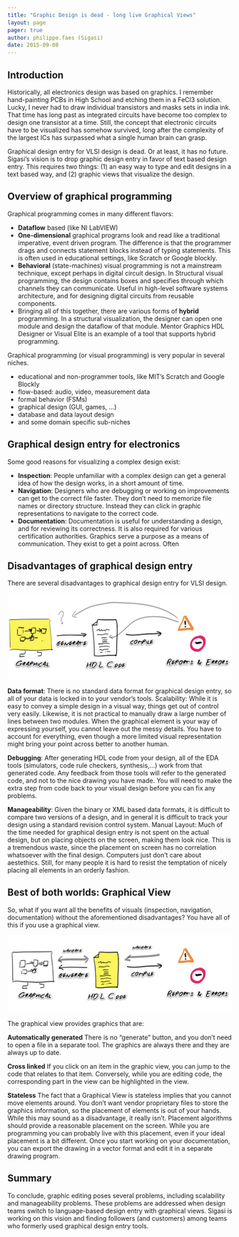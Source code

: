 ```yaml
---
title: "Graphic Design is dead - long live Graphical Views"
layout: page 
pager: true
author: philippe.faes (Sigasi)
date: 2015-09-08
---
```

## Introduction

Historically, all electronics design was based on graphics. I remember hand-painting PCBs in High School and etching them in a FeCl3 solution. Lucky, I never had to draw individual transistors and masks sets in india ink. That time has long past as integrated circuits have become too complex to design one transistor at a time. Still, the concept that electronic circuits have to be visualized has somehow survived, long after the complexity of the largest ICs has surpassed what a single human brain can grasp.

Graphical design entry for VLSI design is dead. Or at least, it has no future.
Sigasi’s vision is to drop graphic design entry in favor of text based design entry. This requires two things: (1) an easy way to type and edit designs in a text based way, and (2) graphic views that visualize the design.

## Overview of graphical programming

Graphical programming comes in many different flavors:
* **Dataflow** based (like NI LabVIEW)
* **One-dimensional** graphical programs look and read like a traditional imperative, event driven program. The difference is that the programmer drags and connects statement blocks instead of typing statements. This is often used in educational settings, like Scratch or Google blockly.
* **Behavioral** (state-machines) visual programming is not a mainstream technique, except perhaps in digital circuit design.
In Structural visual programming, the design contains boxes and specifies through which channels they can communicate. Useful in high-level software systems architecture, and for designing digital circuits from reusable components.
* Bringing all of this together, there are various forms of **hybrid** programming. In a structural visualization, the designer can open one module and design the dataflow of that module. Mentor Graphics HDL Designer or Visual Elite is an example of a tool that supports hybrid programming.

Graphical programming (or visual programming) is very popular in several niches.
* educational and non-programmer tools, like MIT’s Scratch and Google Blockly
* flow-based: audio, video, measurement data
* formal behavior (FSMs)
* graphical design (GUI, games, ...)
* database and data layout design
* and some domain specific sub-niches

## Graphical design entry for electronics

Some good reasons for visualizing a complex design exist:
* **Inspection**: People unfamiliar with a complex design can get a general idea of how the design works, in a short amount of time. 
* **Navigation**: Designers who are debugging or working on improvements can get to the correct file faster. They don’t need to memorize file names or directory structure. Instead they can click in graphic representations to navigate to the correct code.
* **Documentation**: Documentation is useful for understanding a design, and for reviewing its correctness. It is also required for various certification authorities.
Graphics serve a purpose as a means of communication. They exist to get a point across. Often

## Disadvantages of graphical design entry
There are several disadvantages to graphical design entry for VLSI design. 

![Graphic design entry](images/graphic-entry.png)

**Data format**: There is no standard data format for graphical design entry, so all of your data is locked in to your vendor’s tools. 
Scalability: While it is easy to convey a simple design in a visual way, things get out of control very easily. Likewise, it is not practical to manually draw a large number of lines between two modules. When the graphical element is your way of expressing yourself, you cannot leave out the messy details. You have to account for everything, even though a more limited visual representation might bring your point across better to another human. 

**Debugging**: After generating HDL code from your design, all of the EDA tools (simulators, code rule checkers, synthesis,...) work from that generated code. Any feedback from those tools will refer to the generated code, and not to the nice drawing you have made. You will need to make the extra step from code back to your visual design before you can fix any problems.

**Manageability**: Given the binary or XML based data formats, it is difficult to compare two versions of a design, and in general it is difficult to track your design using a standard revision control system.
Manual Layout: Much of the time needed for graphical design entry is not spent on the actual design, but on placing objects on the screen, making them look nice. This is a tremendous waste, since the placement on screen has no correlation whatsoever with the final design. Computers just don’t care about aestethics. Still, for many people it is hard to resist the temptation of nicely placing all elements in an orderly fashion.

## Best of both worlds: Graphical View

So, what if you want all the benefits of visuals (inspection, navigation, documentation) without the aforementioned disadvantages? You have all of this if you use a graphical view.

![Text based design entry](images/text-entry.png)

The graphical view provides graphics that are:

**Automatically generated**  There is no “generate” button, and you don’t need to open a file in a separate tool. The graphics are always there and they are always up to date. 

**Cross linked** If you click on an item in the graphic view, you can jump to the code that relates to that item. Conversely, while you are editing code, the corresponding part in the view can be highlighted in the view.

**Stateless** The fact that a Graphical View is stateless implies that you cannot move elements around. You don’t want vendor proprietary files to store the graphics information, so the placement of elements is out of your hands. While this may sound as a disadvantage, it really isn’t. Placement algorithms should provide a reasonable placement on the screen. While you are programming you can probably live with this placement, even if your ideal placement is a bit different. Once you start working on your documentation, you can export the drawing in a vector format and edit it in a separate drawing program.

## Summary

To conclude, graphic editing poses several problems, including scalability and manageability problems. These problems are addressed when design teams switch to language-based design entry with graphical views. 
Sigasi is working on this vision and finding followers (and customers) among teams who formerly used graphical design entry tools.

